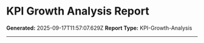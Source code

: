# KPI Growth Analysis Report

**Generated:** 2025-09-17T11:57:07.629Z
**Report Type:** KPI-Growth-Analysis

---

